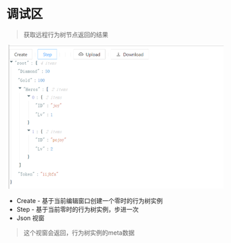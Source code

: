 # 调试区

> 获取远程行为树节点返回的结果

![img](../../res/debug.png)

* Create - 基于当前编辑窗口创建一个零时的行为树实例
* Step - 基于当前零时的行为树实例，步进一次
* Json 视窗
> 这个视窗会返回，行为树实例的meta数据